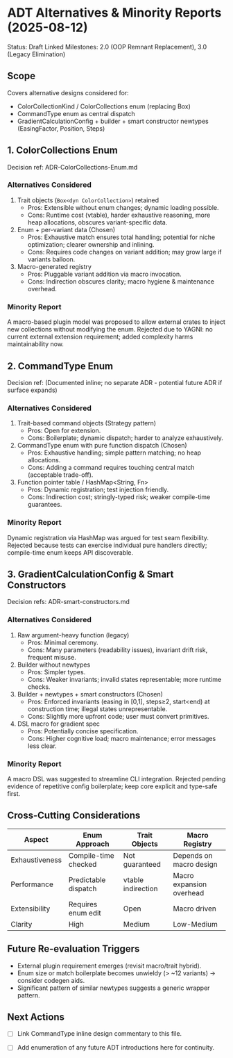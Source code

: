 # ADT Alternatives & Minority Reports (2025-08-12)

Status: Draft
Linked Milestones: 2.0 (OOP Remnant Replacement), 3.0 (Legacy Elimination)

## Scope
Covers alternative designs considered for:
- ColorCollectionKind / ColorCollections enum (replacing Box<dyn ColorCollection>)
- CommandType enum as central dispatch
- GradientCalculationConfig + builder + smart constructor newtypes (EasingFactor, Position, Steps)

## 1. ColorCollections Enum
Decision ref: ADR-ColorCollections-Enum.md

### Alternatives Considered
1. Trait objects (`Box<dyn ColorCollection>`) retained
   - Pros: Extensible without enum changes; dynamic loading possible.
   - Cons: Runtime cost (vtable), harder exhaustive reasoning, more heap allocations, obscures variant-specific data.
2. Enum + per-variant data (Chosen)
   - Pros: Exhaustive match ensures total handling; potential for niche optimization; clearer ownership and inlining.
   - Cons: Requires code changes on variant addition; may grow large if variants balloon.
3. Macro-generated registry
   - Pros: Pluggable variant addition via macro invocation.
   - Cons: Indirection obscures clarity; macro hygiene & maintenance overhead.

### Minority Report
A macro-based plugin model was proposed to allow external crates to inject new collections without modifying the enum. Rejected due to YAGNI: no current external extension requirement; added complexity harms maintainability now.

## 2. CommandType Enum
Decision ref: (Documented inline; no separate ADR - potential future ADR if surface expands)

### Alternatives Considered
1. Trait-based command objects (Strategy pattern)
   - Pros: Open for extension.
   - Cons: Boilerplate; dynamic dispatch; harder to analyze exhaustively.
2. CommandType enum with pure function dispatch (Chosen)
   - Pros: Exhaustive handling; simple pattern matching; no heap allocations.
   - Cons: Adding a command requires touching central match (acceptable trade-off).
3. Function pointer table / HashMap<String, Fn>
   - Pros: Dynamic registration; test injection friendly.
   - Cons: Indirection cost; stringly-typed risk; weaker compile-time guarantees.

### Minority Report
Dynamic registration via HashMap was argued for test seam flexibility. Rejected because tests can exercise individual pure handlers directly; compile-time enum keeps API discoverable.

## 3. GradientCalculationConfig & Smart Constructors
Decision refs: ADR-smart-constructors.md

### Alternatives Considered
1. Raw argument-heavy function (legacy)
   - Pros: Minimal ceremony.
   - Cons: Many parameters (readability issues), invariant drift risk, frequent misuse.
2. Builder without newtypes
   - Pros: Simpler types.
   - Cons: Weaker invariants; invalid states representable; more runtime checks.
3. Builder + newtypes + smart constructors (Chosen)
   - Pros: Enforced invariants (easing in [0,1], steps≥2, start<end) at construction time; illegal states unrepresentable.
   - Cons: Slightly more upfront code; user must convert primitives.
4. DSL macro for gradient spec
   - Pros: Potentially concise specification.
   - Cons: Higher cognitive load; macro maintenance; error messages less clear.

### Minority Report
A macro DSL was suggested to streamline CLI integration. Rejected pending evidence of repetitive config boilerplate; keep core explicit and type-safe first.

## Cross-Cutting Considerations
| Aspect | Enum Approach | Trait Objects | Macro Registry |
|--------|---------------|---------------|----------------|
| Exhaustiveness | Compile-time checked | Not guaranteed | Depends on macro design |
| Performance | Predictable dispatch | vtable indirection | Macro expansion overhead |
| Extensibility | Requires enum edit | Open | Macro driven |
| Clarity | High | Medium | Low-Medium |

## Future Re-evaluation Triggers
- External plugin requirement emerges (revisit macro/trait hybrid).
- Enum size or match boilerplate becomes unwieldy (> ~12 variants) → consider codegen aids.
- Significant pattern of similar newtypes suggests a generic wrapper pattern.

## Next Actions
- [ ] Link CommandType inline design commentary to this file.
- [ ] Add enumeration of any future ADT introductions here for continuity.

